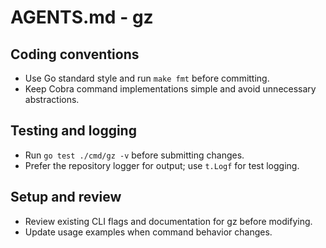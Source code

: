 # AGENTS.md - gz

## Coding conventions

- Use Go standard style and run `make fmt` before committing.
- Keep Cobra command implementations simple and avoid unnecessary abstractions.

## Testing and logging

- Run `go test ./cmd/gz -v` before submitting changes.
- Prefer the repository logger for output; use `t.Logf` for test logging.

## Setup and review

- Review existing CLI flags and documentation for gz before modifying.
- Update usage examples when command behavior changes.
